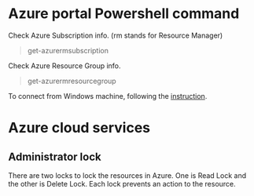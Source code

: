 # 

# Azure portal Powershell command
Check Azure Subscription info. (rm stands for Resource Manager)
> get-azurermsubscription

Check Azure Resource Group info.
> get-azurermresourcegroup

To connect from Windows machine, following the [instruction](https://docs.microsoft.com/en-us/powershell/azure/install-az-ps?view=azps-3.1.0).

# Azure cloud services
## Administrator lock
There are two locks to lock the resources in Azure. One is Read Lock and the other is Delete Lock. Each lock prevents an action to the resource.


